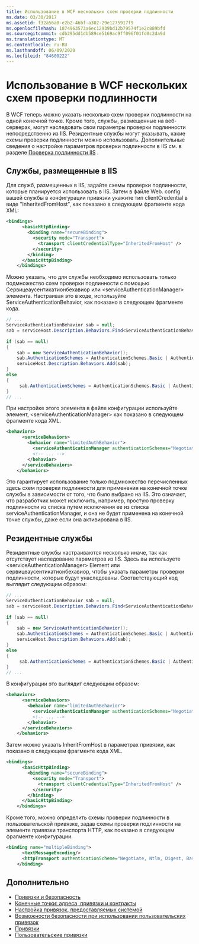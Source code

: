 ```yaml
---
title: Использование в WCF нескольких схем проверки подлинности
ms.date: 03/30/2017
ms.assetid: f32a56a0-e2b2-46bf-a302-29e1275917f9
ms.openlocfilehash: 1874963573a6ec12939bd12b79574f1e2c889bfd
ms.sourcegitcommit: cdb295dd1db589ce5169ac9ff096f01fd0c2da9d
ms.translationtype: MT
ms.contentlocale: ru-RU
ms.lasthandoff: 06/09/2020
ms.locfileid: "84600222"
---
```

# <a name="using-multiple-authentication-schemes-with-wcf"></a>Использование в WCF нескольких схем проверки подлинности
В WCF теперь можно указать несколько схем проверки подлинности на одной конечной точке. Кроме того, службы, размещенные на веб-серверах, могут наследовать свои параметры проверки подлинности непосредственно из IIS. Резидентные службы могут указывать, какие схемы проверки подлинности можно использовать. Дополнительные сведения о настройке параметров проверки подлинности в IIS см. в разделе [Проверка подлинности IIS](https://go.microsoft.com/fwlink/?LinkId=232458) .  
  
## <a name="iis-hosted-services"></a>Службы, размещенные в IIS  
 Для служб, размещенных в IIS, задайте схемы проверки подлинности, которые планируется использовать в IIS. Затем в файле Web. config вашей службы в конфигурации привязки укажите тип clientCredential в виде "InheritedFromHost", как показано в следующем фрагменте кода XML:  
  
```xml  
<bindings>  
      <basicHttpBinding>  
        <binding name="secureBinding">  
          <security mode="Transport">  
            <transport clientCredentialType="InheritedFromHost" />  
          </security>  
        </binding>  
      </basicHttpBinding>  
    </bindings>  
```  
  
 Можно указать, что для службы необходимо использовать только подмножество схем проверки подлинности с помощью Сервицеаусентикатионбехавиор или \<serviceAuthenticationManager> элемента. Настраивая это в коде, используйте ServiceAuthenticationBehavior, как показано в следующем фрагменте кода.  
  
```csharp  
// ...  
ServiceAuthenticationBehavior sab = null;  
sab = serviceHost.Description.Behaviors.Find<ServiceAuthenticationBehavior>();  
  
if (sab == null)  
{  
    sab = new ServiceAuthenticationBehavior();  
    sab.AuthenticationSchemes = AuthenticationSchemes.Basic | AuthenticationSchemes.Negotiate | AuthenticationSchemes.Digest;  
    serviceHost.Description.Behaviors.Add(sab);  
}  
else  
{  
     sab.AuthenticationSchemes = AuthenticationSchemes.Basic | AuthenticationSchemes.Negotiate | AuthenticationSchemes.Digest;  
}  
// ...  
```  
  
 При настройке этого элемента в файле конфигурации используйте элемент, \<serviceAuthenticationManager> как показано в следующем фрагменте кода XML.  
  
```xml  
<behaviors>  
      <serviceBehaviors>  
        <behavior name="limitedAuthBehavior">  
          <serviceAuthenticationManager authenticationSchemes="Negotiate, Digest, Basic"/>  
          <!-- ... -->  
        </behavior>  
      </serviceBehaviors>  
    </behaviors>  
```  
  
 Это гарантирует использование только подмножество перечисленных здесь схем проверки подлинности для применения на конечной точке службы в зависимости от того, что было выбрано на IIS. Это означает, что разработчик может исключить, например, простую проверку подлинности из списка путем исключения ее из списка serviceAuthenticationManager, и она не будет применена на конечной точке службы, даже если она активирована в IIS.  
  
## <a name="self-hosted-services"></a>Резидентные службы  
 Резидентные службы настраиваются несколько иначе, так как отсутствует наследование параметров из IIS. Здесь вы используете \<serviceAuthenticationManager> Element или сервицеаусентикатионбехавиор, чтобы указать параметры проверки подлинности, которые будут унаследованы. Соответствующий код выглядит следующим образом:  
  
```csharp  
// ...  
ServiceAuthenticationBehavior sab = null;  
sab = serviceHost.Description.Behaviors.Find<ServiceAuthenticationBehavior>();  
  
if (sab == null)  
{  
    sab = new ServiceAuthenticationBehavior();  
    sab.AuthenticationSchemes = AuthenticationSchemes.Basic | AuthenticationSchemes.Negotiate | AuthenticationSchemes.Digest;  
    serviceHost.Description.Behaviors.Add(sab);  
}  
else  
{  
     sab.AuthenticationSchemes = AuthenticationSchemes.Basic | AuthenticationSchemes.Negotiate | AuthenticationSchemes.Digest;  
}  
// ...  
```  
  
 В конфигурации это выглядит следующим образом:  
  
```xml  
<behaviors>  
      <serviceBehaviors>  
        <behavior name="limitedAuthBehavior">  
          <serviceAuthenticationManager authenticationSchemes="Negotiate, Digest, Basic"/>  
          <!-- ... -->  
        </behavior>  
      </serviceBehaviors>  
    </behaviors>  
```  
  
 Затем можно указать InheritFromHost в параметрах привязки, как показано в следующем фрагменте кода XML.  
  
```xml  
<bindings>  
      <basicHttpBinding>  
        <binding name="secureBinding">  
          <security mode="Transport">  
            <transport clientCredentialType="InheritedFromHost" />  
          </security>  
        </binding>  
      </basicHttpBinding>  
    </bindings>  
```  
  
 Кроме того, можно определить схемы проверки подлинности в пользовательской привязке, задав схемы проверки подлинности на элементе привязки транспорта HTTP, как показано в следующем фрагменте конфигурации.  
  
```xml  
<binding name="multipleBinding">  
      <textMessageEncoding/>  
      <httpTransport authenticationScheme="Negotiate, Ntlm, Digest, Basic" />  
    </binding>  
```  
  
## <a name="see-also"></a>Дополнительно

- [Привязки и безопасность](bindings-and-security.md)
- [Конечные точки: адреса, привязки и контракты](endpoints-addresses-bindings-and-contracts.md)
- [Настройка привязок, предоставляемых системой](configuring-system-provided-bindings.md)
- [Возможности безопасности при использовании пользовательских привязок](security-capabilities-with-custom-bindings.md)
- [Привязки](bindings.md)
- [Пользовательские привязки](../extending/custom-bindings.md)
